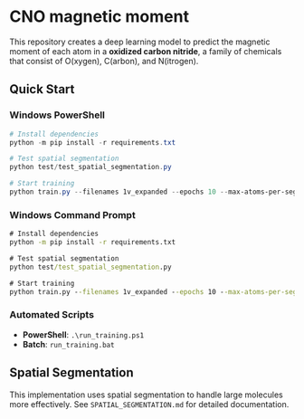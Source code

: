 # CNO magnetic moment

This repository creates a deep learning model to predict the magnetic moment of each atom in a **oxidized carbon nitride**, a family of chemicals that consist of O(xygen), C(arbon), and N(itrogen).

## Quick Start

### Windows PowerShell
```powershell
# Install dependencies
python -m pip install -r requirements.txt

# Test spatial segmentation
python test/test_spatial_segmentation.py

# Start training
python train.py --filenames 1v_expanded --epochs 10 --max-atoms-per-segment 80
```

### Windows Command Prompt
```cmd
# Install dependencies
python -m pip install -r requirements.txt

# Test spatial segmentation  
python test/test_spatial_segmentation.py

# Start training
python train.py --filenames 1v_expanded --epochs 10 --max-atoms-per-segment 80
```

### Automated Scripts
- **PowerShell**: `.\run_training.ps1`
- **Batch**: `run_training.bat`

## Spatial Segmentation

This implementation uses spatial segmentation to handle large molecules more effectively. See `SPATIAL_SEGMENTATION.md` for detailed documentation.
